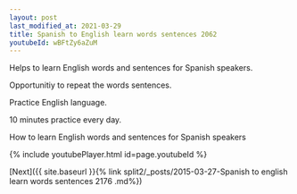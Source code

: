 ```yaml
---
layout: post
last_modified_at: 2021-03-29
title: Spanish to English learn words sentences 2062 
youtubeId: wBFtZy6aZuM
---
```

 
 
Helps to learn English words and sentences for Spanish speakers.

Opportunitiy to repeat the words sentences. 

Practice English language. 
 
10 minutes practice every day. 
 
How to learn English words and sentences for Spanish speakers 
 
{% include youtubePlayer.html id=page.youtubeId %}
 
 
[Next]({{ site.baseurl }}{% link  split2/_posts/2015-03-27-Spanish to english learn words sentences 2176 .md%})
 
